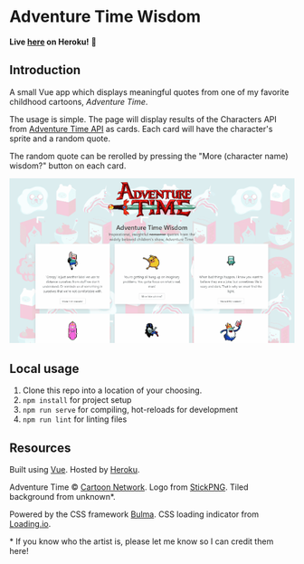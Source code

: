 # Adventure Time Wisdom

**Live [here](https://adventure-time-wisdom.herokuapp.com/) on Heroku!** 💖

## Introduction

A small Vue app which displays meaningful quotes from one of my favorite childhood cartoons, *Adventure Time*.

The usage is simple. The page will display results of the Characters API from [Adventure Time API](https://github.com/sally/adventure-time-api) as cards. Each card will have the character's sprite and a random quote.

The random quote can be rerolled by pressing the "More (character name) wisdom?" button on each card.

![Adventure Time Wisdom Demo](./public/at-wisdom-demo.gif)

## Local usage

1. Clone this repo into a location of your choosing.
2. `npm install` for project setup
3. `npm run serve` for compiling, hot-reloads for development
4. `npm run lint` for linting files

## Resources

Built using [Vue](https://vuejs.org/). Hosted by [Heroku](https://www.heroku.com/).

Adventure Time © [Cartoon Network](https://www.cartoonnetwork.com/). Logo from [StickPNG](https://www.stickpng.com/img/cartoons/adventure-time/adventure-time-logo). Tiled background from unknown*.

Powered by the CSS framework [Bulma](https://bulma.io/). CSS loading indicator from [Loading.io](https://loading.io/css/).

\* If you know who the artist is, please let me know so I can credit them here!